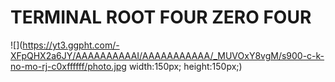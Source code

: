 # TERMINAL ROOT FOUR ZERO FOUR
![](https://yt3.ggpht.com/-XFpQHX2a6JY/AAAAAAAAAAI/AAAAAAAAAAA/_MUVOxY8vgM/s900-c-k-no-mo-rj-c0xffffff/photo.jpg width:150px; height:150px;)
